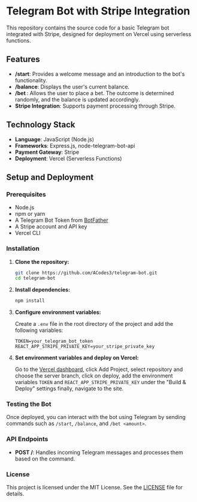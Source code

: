 # Telegram Bot with Stripe Integration

This repository contains the source code for a basic Telegram bot integrated with Stripe, designed for deployment on Vercel using serverless functions.

## Features

- **/start**: Provides a welcome message and an introduction to the bot's functionality.
- **/balance**: Displays the user's current balance.
- **/bet <amount>**: Allows the user to place a bet. The outcome is determined randomly, and the balance is updated accordingly.
- **Stripe Integration**: Supports payment processing through Stripe.

## Technology Stack

- **Language**: JavaScript (Node.js)
- **Frameworks**: Express.js, node-telegram-bot-api
- **Payment Gateway**: Stripe
- **Deployment**: Vercel (Serverless Functions)

## Setup and Deployment

### Prerequisites

- Node.js
- npm or yarn
- A Telegram Bot Token from [BotFather](https://core.telegram.org/bots#botfather)
- A Stripe account and API key
- Vercel CLI

### Installation

1. **Clone the repository:**

    ```bash
    git clone https://github.com/ACodes3/telegram-bot.git
    cd telegram-bot
    ```

2. **Install dependencies:**

    ```bash
    npm install
    ```

3. **Configure environment variables:**

    Create a `.env` file in the root directory of the project and add the following variables:

    ```plaintext
    TOKEN=your_telegram_bot_token
    REACT_APP_STRIPE_PRIVATE_KEY=your_stripe_private_key
    ```

4. **Set environment variables and deploy on Vercel:**

   Go to the [Vercel dashboard](https://vercel.com/), click Add Project, select repository and choose the server branch, click on deploy, add the environment variables `TOKEN` and `REACT_APP_STRIPE_PRIVATE_KEY` under the "Build & Deploy" settings finally, navigate to the site.

### Testing the Bot

Once deployed, you can interact with the bot using Telegram by sending commands such as `/start`, `/balance`, and `/bet <amount>`.

### API Endpoints

- **POST /**: Handles incoming Telegram messages and processes them based on the command.

### License

This project is licensed under the MIT License. See the [LICENSE](LICENSE) file for details.
